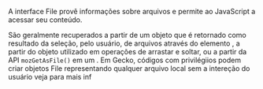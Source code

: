 A interface File provê informações sobre arquivos e permite ao JavaScript  a acessar seu conteúdo.

São geralmente recuperados a partir de um objeto  que é retornado como resultado da seleção, pelo usuário, de arquivos através do elemento , a partir do objeto  utilizado em operações de arrastar e soltar, ou a partir da API `mozGetAsFile()` em um . Em Gecko, códigos com privilégiios podem criar objetos File representando qualquer arquivo local sem a intereção do usuário veja  para mais inf